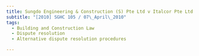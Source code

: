 ```yaml
---
title: Sungdo Engineering & Construction (S) Pte Ltd v Italcor Pte Ltd
subtitle: "[2010] SGHC 105 / 07\_April\_2010"
tags:
  - Building and Construction Law
  - Dispute resolution
  - Alternative dispute resolution procedures

---
```


